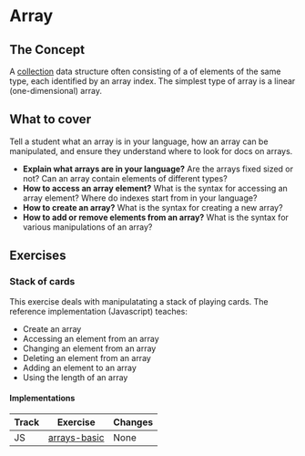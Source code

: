 # Array

## The Concept

A [collection][type-collection] data structure often consisting of a of elements of the same type, each identified by an array index. The simplest type of array is a linear (one-dimensional) array.

## What to cover

Tell a student what an array is in your language, how an array can be manipulated, and ensure they understand where to look for docs on arrays.

- **Explain what arrays are in your language?** Are the arrays fixed sized or not? Can an array contain elements of different types?
- **How to access an array element?** What is the syntax for accessing an array element? Where do indexes start from in your language?
- **How to create an array?** What is the syntax for creating a new array?
- **How to add or remove elements from an array?** What is the syntax for various manipulations of an array?

## Exercises

### Stack of cards

This exercise deals with manipulatating a stack of playing cards. The reference implementation (Javascript) teaches:

- Create an array
- Accessing an element from an array
- Changing an element from an array
- Deleting an element from an array
- Adding an element to an array
- Using the length of an array

#### Implementations

| Track | Exercise                          | Changes |
| ----- | --------------------------------- | ------- |
| JS    | [arrays-basic][implementation-js] | None    |

[type-collection]: ./collection.md
[implementation-js]: ../../languages/javascript/exercises/concept/arrays-basic/.docs/introduction.md
